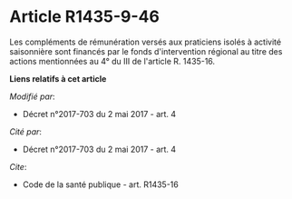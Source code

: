# Article R1435-9-46

Les compléments de rémunération versés aux praticiens isolés à activité saisonnière sont financés par le fonds d'intervention
régional au titre des actions mentionnées au 4° du III de l'article R. 1435-16.

**Liens relatifs à cet article**

_Modifié par_:

  - Décret n°2017-703 du 2 mai 2017 - art. 4

_Cité par_:

  - Décret n°2017-703 du 2 mai 2017 - art. 4

_Cite_:

  - Code de la santé publique - art. R1435-16
